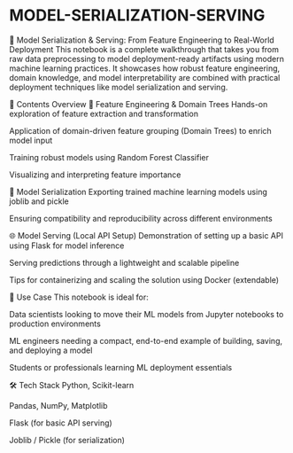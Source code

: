 # MODEL-SERIALIZATION-SERVING

🚀 Model Serialization & Serving: From Feature Engineering to Real-World Deployment
This notebook is a complete walkthrough that takes you from raw data preprocessing to model deployment-ready artifacts using modern machine learning practices. It showcases how robust feature engineering, domain knowledge, and model interpretability are combined with practical deployment techniques like model serialization and serving.

📘 Contents Overview
🔧 Feature Engineering & Domain Trees
Hands-on exploration of feature extraction and transformation

Application of domain-driven feature grouping (Domain Trees) to enrich model input

Training robust models using Random Forest Classifier

Visualizing and interpreting feature importance

💾 Model Serialization
Exporting trained machine learning models using joblib and pickle

Ensuring compatibility and reproducibility across different environments

🌐 Model Serving (Local API Setup)
Demonstration of setting up a basic API using Flask for model inference

Serving predictions through a lightweight and scalable pipeline

Tips for containerizing and scaling the solution using Docker (extendable)

🎯 Use Case
This notebook is ideal for:

Data scientists looking to move their ML models from Jupyter notebooks to production environments

ML engineers needing a compact, end-to-end example of building, saving, and deploying a model

Students or professionals learning ML deployment essentials

🛠️ Tech Stack
Python, Scikit-learn

Pandas, NumPy, Matplotlib

Flask (for basic API serving)

Joblib / Pickle (for serialization)

